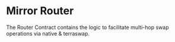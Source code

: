 # Mirror Router <!-- omit in toc -->

<!-- **NOTE**: Reference documentation for this contract is available [here](https://docs.mirror.finance/contracts/router). -->

The Router Contract contains the logic to facilitate multi-hop swap operations via native & terraswap.
